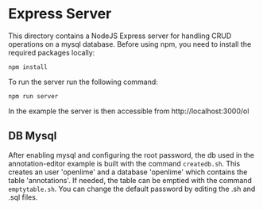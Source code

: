 # Express Server

This directory contains a NodeJS Express server for handling CRUD operations on a mysql database.
Before using npm, you need to install the required packages locally:
```
npm install
```

To run the server run the following command:
```
npm run server
```
In the example the server is then accessible from http://localhost:3000/ol

## DB Mysql

After enabling mysql and configuring the root password, the db used in the annotation-editor example is built with the command `createdb.sh`.
This creates an user 'openlime' and a database 'openlime' which contains the table 'annotations'.
If needed, the table can be emptied with the command `emptytable.sh`.
You can change the default password by editing the .sh and .sql files.